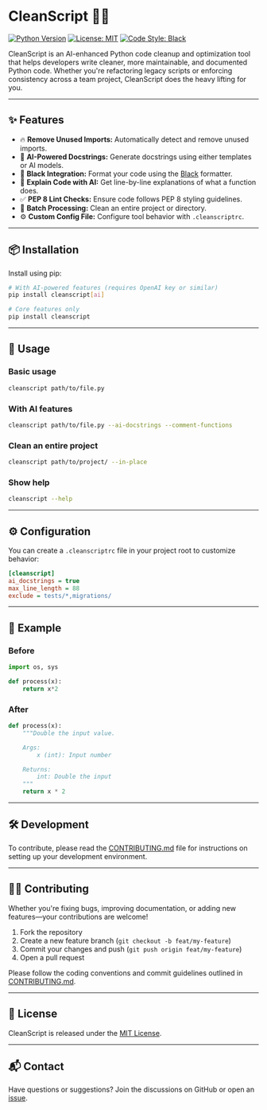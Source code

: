 # CleanScript 🧹🤖

[![Python Version](https://img.shields.io/badge/python-3.8+-blue.svg)](https://www.python.org/)
[![License: MIT](https://img.shields.io/badge/License-MIT-yellow.svg)](https://opensource.org/licenses/MIT)
[![Code Style: Black](https://img.shields.io/badge/code%20style-black-000000.svg)](https://github.com/psf/black)

CleanScript is an AI-enhanced Python code cleanup and optimization tool that helps developers write cleaner, more maintainable, and documented Python code. Whether you're refactoring legacy scripts or enforcing consistency across a team project, CleanScript does the heavy lifting for you.

---

## ✨ Features

- 🔥 **Remove Unused Imports:** Automatically detect and remove unused imports.
- 🧠 **AI-Powered Docstrings:** Generate docstrings using either templates or AI models.
- 🧼 **Black Integration:** Format your code using the [Black](https://github.com/psf/black) formatter.
- 🧾 **Explain Code with AI:** Get line-by-line explanations of what a function does.
- ✅ **PEP 8 Lint Checks:** Ensure code follows PEP 8 styling guidelines.
- 🔁 **Batch Processing:** Clean an entire project or directory.
- ⚙️ **Custom Config File:** Configure tool behavior with `.cleanscriptrc`.

---

## 📦 Installation

Install using pip:

```bash
# With AI-powered features (requires OpenAI key or similar)
pip install cleanscript[ai]

# Core features only
pip install cleanscript
````

---

## 🚀 Usage

### Basic usage

```bash
cleanscript path/to/file.py
```

### With AI features

```bash
cleanscript path/to/file.py --ai-docstrings --comment-functions
```

### Clean an entire project

```bash
cleanscript path/to/project/ --in-place
```

### Show help

```bash
cleanscript --help
```

---

## ⚙️ Configuration

You can create a `.cleanscriptrc` file in your project root to customize behavior:

```ini
[cleanscript]
ai_docstrings = true
max_line_length = 88
exclude = tests/*,migrations/
```

---

## 🧪 Example

### Before

```python
import os, sys

def process(x):
    return x*2
```

### After

```python
def process(x):
    """Double the input value.

    Args:
        x (int): Input number

    Returns:
        int: Double the input
    """
    return x * 2
```

---

## 🛠 Development

To contribute, please read the [CONTRIBUTING.md](./CONTRIBUTING.md) file for instructions on setting up your development environment.

---

## 🧑‍💻 Contributing

Whether you're fixing bugs, improving documentation, or adding new features—your contributions are welcome!

1. Fork the repository
2. Create a new feature branch (`git checkout -b feat/my-feature`)
3. Commit your changes and push (`git push origin feat/my-feature`)
4. Open a pull request

Please follow the coding conventions and commit guidelines outlined in [CONTRIBUTING.md](./CONTRIBUTING.md).

---

## 📄 License

CleanScript is released under the [MIT License](./LICENSE.txt).

---

## 📬 Contact

Have questions or suggestions?
Join the discussions on GitHub or open an [issue](https://github.com/arunvijo/CleanScript/issues).
